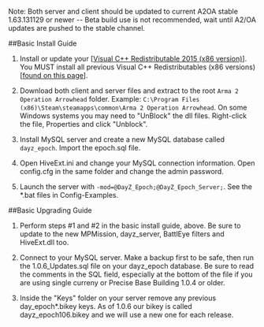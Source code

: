 Note: Both server and client should be updated to current A2OA stable 1.63.131129 or newer -- Beta build use is not recommended, wait until A2/OA updates are pushed to the stable channel.

##Basic Install Guide

1. Install or update your [[Visual C++ Redistributable 2015 (x86 version)](https://www.microsoft.com/en-us/download/details.aspx?id=48145)]. You MUST install all previous Visual C++ Redistributables (x86 versions) [[found on this page](https://support.microsoft.com/en-us/kb/2977003)].

2. Download both client and server files and extract to the root `Arma 2 Operation Arrowhead` folder. Example: `C:\Program Files (x86)\Steam\steamapps\common\Arma 2 Operation Arrowhead`. On some Windows systems you may need to "UnBlock" the dll files. Right-click the file, Properties and click "Unblock".

3. Install MySQL server and create a new MySQL database called `dayz_epoch`. Import the epoch.sql file.

4. Open HiveExt.ini and change your MySQL connection information. Open config.cfg in the same folder and change the admin password.

5. Launch the server with `-mod=@DayZ_Epoch;@DayZ_Epoch_Server;`. See the *.bat files in Config-Examples.

##Basic Upgrading Guide

1. Perform steps #1 and #2 in the basic install guide, above. Be sure to update to the new MPMission, dayz_server, BattlEye filters and HiveExt.dll too.

2. Connect to your MySQL server. Make a backup first to be safe, then run the 1.0.6_Updates.sql file on your dayz_epoch database. Be sure to read the comments in the SQL field, especially at the bottom of the file if you are using single curreny or Precise Base Building 1.0.4 or older.

3. Inside the "Keys" folder on your server remove any previous day_epoch*.bikey keys. As of 1.0.6 our bikey is called dayz_epoch106.bikey and we will use a new one for each release.
